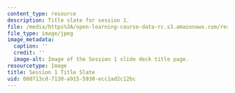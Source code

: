 ```yaml
---
content_type: resource
description: Title slate for session 1.
file: /media/https%3A/open-learning-course-data-rc.s3.amazonaws.com/res-15-002-mission-metrics-finance-training-for-federal-credit-program-professionals-summer-2016/080713cd7130a9155930ecc1ad2c12bc_RES15-002_Session_1.jpg
file_type: image/jpeg
image_metadata:
  caption: ''
  credit: ''
  image-alt: Image of the Session 1 slide deck title page.
resourcetype: Image
title: Session 1 Title Slate
uid: 080713cd-7130-a915-5930-ecc1ad2c12bc
---
```

